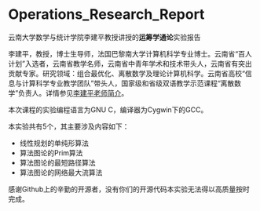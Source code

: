 # Operations_Research_Report

云南大学数学与统计学院李建平教授讲授的**运筹学通论**实验报告

李建平，教授，博士生导师，法国巴黎南大学计算机科学专业博士。云南省“百人计划”入选者，云南省教学名师，云南省中青年学术和技术带头人，云南省有突出贡献专家。研究领域：组合最优化、离散数学及理论计算机科学。云南省高校“信息与计算科学专业教学团队”带头人，国家级和省级双语教学示范课程“离散数学”负责人。详情参见[李建平老师简介](http://www.ms.ynu.edu.cn/info/1041/1142.htm)。

本次课程的实验编程语言为GNU C，编译器为Cygwin下的GCC。

本实验共有5个，其主要涉及内容如下：

- 线性规划的单纯形算法
- 算法图论的Prim算法
- 算法图论的最短路径算法
- 算法图论的网络最大流算法

感谢Github上的辛勤的开源者，没有你们的开源代码本实验无法得以高质量按时完成。